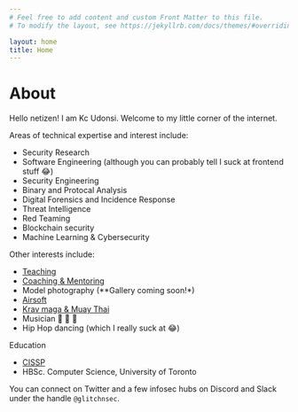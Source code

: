 ```yaml
---
# Feel free to add content and custom Front Matter to this file.
# To modify the layout, see https://jekyllrb.com/docs/themes/#overriding-theme-defaults

layout: home
title: Home
---
```


# About

Hello netizen! I am Kc Udonsi. Welcome to my little corner of the internet.

Areas of technical expertise and interest include: 

- Security Research
- Software Engineering (although you can probably tell I suck at frontend stuff 😂)
- Security Engineering
- Binary and Protocal Analysis
- Digital Forensics and Incidence Response
- Threat Intelligence
- Red Teaming
- Blockchain security
- Machine Learning & Cybersecurity

Other interests include:

- [Teaching](courses/)
- [Coaching & Mentoring](services/mentor.html)
- Model photography (**Gallery coming soon!*)
- [Airsoft](https://www.siegeairsoft.com/)
- [Krav maga & Muay Thai](https://emakravmaga.ca/)
- Musician 🎹 🎸 🥁
- Hip Hop dancing (which I really suck at 😂)

Education

- [CISSP](https://www.credly.com/badges/8d9a9ee7-dd66-4072-b080-993862f3dc87/public_url)
- HBSc. Computer Science, University of Toronto

You can connect on Twitter and a few infosec hubs on Discord and Slack under the handle `@glitchnsec`.
